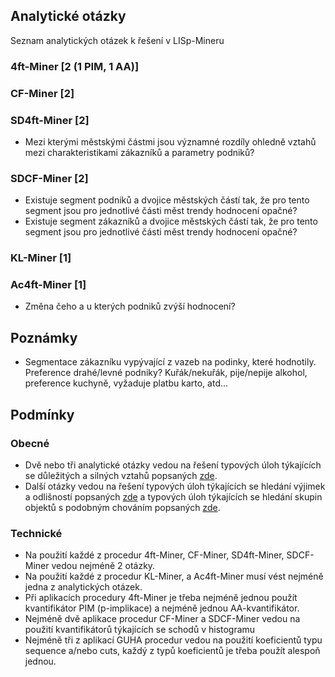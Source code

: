 ## Analytické otázky
Seznam analytických otázek k řešení v LISp-Mineru
### 4ft-Miner [2 (1 PIM, 1 AA)]
### CF-Miner [2]
### SD4ft-Miner [2]
- Mezi kterými městskými částmi jsou významné rozdíly ohledně vztahů mezi charakteristikami zákazníků a parametry podniků?
### SDCF-Miner [2]
- Existuje segment podniků a dvojice městských částí tak, že pro tento segment jsou pro jednotlivé části měst trendy hodnocení opačné?
- Existuje segment zákazníků a dvojice městských částí tak, že pro tento segment jsou pro jednotlivé části měst trendy hodnocení opačné?
### KL-Miner [1]
### Ac4ft-Miner [1]
- Změna čeho a u kterých podniků zvýší hodnocení?
## Poznámky
- Segmentace zákazníku vypývající z vazeb na podinky, které hodnotily. Preference drahé/levné podniky? Kuřák/nekuřák, pije/nepije alkohol, preference kuchyně, vyžaduje platbu karto, atd...
## Podmínky
### Obecné
- Dvě nebo tři analytické otázky vedou na řešení typových úloh týkajících se důležitých a silných vztahů popsaných [zde](https://lispminer.vse.cz/guhadi/doku.php?id=lm_guha_di_typy_uloh_dulezite_silne).
- Další otázky vedou na řešení typových úloh týkajících se hledání výjimek a odlišností popsaných [zde](https://lispminer.vse.cz/guhadi/doku.php?id=lm_guha_di_typy_uloh_vyjimky) a typových úloh týkajících se hledání skupin objektů s podobným chováním popsaných [zde](https://lispminer.vse.cz/guhadi/doku.php?id=lm_guha_di_typy_uloh_podobne).
### Technické
- Na použití každé z procedur 4ft-Miner, CF-Miner, SD4ft-Miner, SDCF-Miner vedou nejméně 2 otázky.
- Na použití každé z procedur KL-Miner, a Ac4ft-Miner musí vést nejméně jedna z analytických otázek.
- Při aplikacích procedury 4ft-Miner je třeba nejméně jednou použít kvantifikátor PIM (p-implikace) a nejméně jednou AA-kvantifikátor.
- Nejméně dvě aplikace procedur CF-Miner  a SDCF-Miner vedou na použití kvantifikátorů týkajících se schodů v histogramu
- Nejméně tři z aplikací GUHA procedur vedou na použití koeficientů typu sequence a/nebo cuts, každý z typů koeficientů je třeba použít alespoň jednou.
